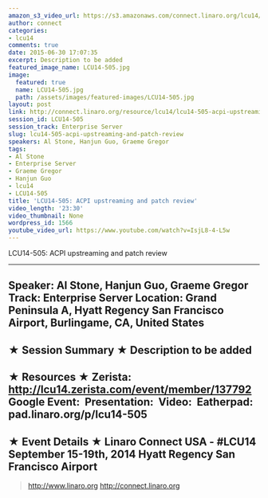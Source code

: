 ```yaml
---
amazon_s3_video_url: https://s3.amazonaws.com/connect.linaro.org/lcu14/videos/09-19-Friday/LCU14-505-+ACPI+upstreaming+and+patch+review.mp4
author: connect
categories:
- lcu14
comments: true
date: 2015-06-30 17:07:35
excerpt: Description to be added
featured_image_name: LCU14-505.jpg
image:
  featured: true
  name: LCU14-505.jpg
  path: /assets/images/featured-images/LCU14-505.jpg
layout: post
link: http://connect.linaro.org/resource/lcu14/lcu14-505-acpi-upstreaming-and-patch-review/
session_id: LCU14-505
session_track: Enterprise Server
slug: lcu14-505-acpi-upstreaming-and-patch-review
speakers: Al Stone, Hanjun Guo, Graeme Gregor
tags:
- Al Stone
- Enterprise Server
- Graeme Gregor
- Hanjun Guo
- lcu14
- LCU14-505
title: 'LCU14-505: ACPI upstreaming and patch review'
video_length: '23:30'
video_thumbnail: None
wordpress_id: 1566
youtube_video_url: https://www.youtube.com/watch?v=IsjL8-4-L5w
---
```


LCU14-505: ACPI upstreaming and patch review

---------------------------------------------------

Speaker: Al Stone, Hanjun Guo, Graeme Gregor
Track: Enterprise Server
Location: Grand Peninsula A, Hyatt Regency San Francisco Airport, Burlingame, CA, United States
---------------------------------------------------

★ Session Summary ★
Description to be added
---------------------------------------------------

★ Resources ★
Zerista: http://lcu14.zerista.com/event/member/137792
Google Event: 
Presentation: 
Video: 
Eatherpad: pad.linaro.org/p/lcu14-505
---------------------------------------------------

★ Event Details ★
Linaro Connect USA - #LCU14
September 15-19th, 2014
Hyatt Regency San Francisco Airport
---------------------------------------------------

> http://www.linaro.org
> http://connect.linaro.org